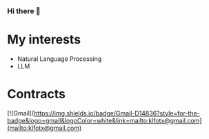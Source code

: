 ### Hi there 👋

# My interests
- Natural Language Processing
- LLM

# Contracts
[![Gmail](https://img.shields.io/badge/Gmail-D14836?style=for-the-badge&logo=gmail&logoColor=white&link=mailto:klfotx@gmail.com](mailto:klfotx@gmail.com)


<!--
**jaehahuh/Jaehahuh** is a ✨ _special_ ✨ repository because its `README.md` (this file) appears on your GitHub profile.

Here are some ideas to get you started:

- 🔭 I’m currently working on ...
- 🌱 I’m currently learning ...
- 👯 I’m looking to collaborate on ...
- 🤔 I’m looking for help with ...
- 💬 Ask me about ...
- 📫 How to reach me: ...
- 😄 Pronouns: ...
- ⚡ Fun fact: ...
-->
